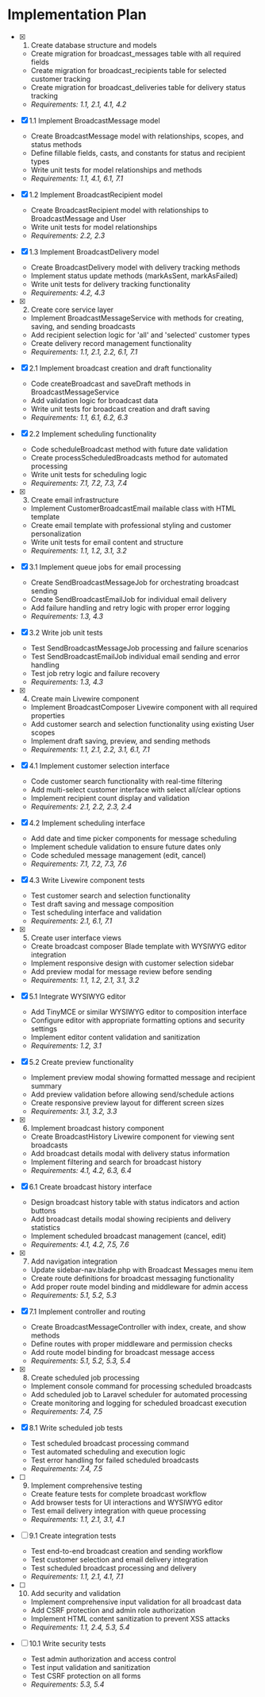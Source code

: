 # Implementation Plan

- [x] 1. Create database structure and models
  - Create migration for broadcast_messages table with all required fields
  - Create migration for broadcast_recipients table for selected customer tracking
  - Create migration for broadcast_deliveries table for delivery status tracking
  - _Requirements: 1.1, 2.1, 4.1, 4.2_

- [x] 1.1 Implement BroadcastMessage model
  - Create BroadcastMessage model with relationships, scopes, and status methods
  - Define fillable fields, casts, and constants for status and recipient types
  - Write unit tests for model relationships and methods
  - _Requirements: 1.1, 4.1, 6.1, 7.1_

- [x] 1.2 Implement BroadcastRecipient model
  - Create BroadcastRecipient model with relationships to BroadcastMessage and User
  - Write unit tests for model relationships
  - _Requirements: 2.2, 2.3_

- [x] 1.3 Implement BroadcastDelivery model
  - Create BroadcastDelivery model with delivery tracking methods
  - Implement status update methods (markAsSent, markAsFailed)
  - Write unit tests for delivery tracking functionality
  - _Requirements: 4.2, 4.3_

- [x] 2. Create core service layer
  - Implement BroadcastMessageService with methods for creating, saving, and sending broadcasts
  - Add recipient selection logic for 'all' and 'selected' customer types
  - Create delivery record management functionality
  - _Requirements: 1.1, 2.1, 2.2, 6.1, 7.1_

- [x] 2.1 Implement broadcast creation and draft functionality
  - Code createBroadcast and saveDraft methods in BroadcastMessageService
  - Add validation logic for broadcast data
  - Write unit tests for broadcast creation and draft saving
  - _Requirements: 1.1, 6.1, 6.2, 6.3_

- [x] 2.2 Implement scheduling functionality
  - Code scheduleBroadcast method with future date validation
  - Create processScheduledBroadcasts method for automated processing
  - Write unit tests for scheduling logic
  - _Requirements: 7.1, 7.2, 7.3, 7.4_

- [x] 3. Create email infrastructure
  - Implement CustomerBroadcastEmail mailable class with HTML template
  - Create email template with professional styling and customer personalization
  - Write unit tests for email content and structure
  - _Requirements: 1.1, 1.2, 3.1, 3.2_

- [x] 3.1 Implement queue jobs for email processing
  - Create SendBroadcastMessageJob for orchestrating broadcast sending
  - Create SendBroadcastEmailJob for individual email delivery
  - Add failure handling and retry logic with proper error logging
  - _Requirements: 1.3, 4.3_

- [x] 3.2 Write job unit tests
  - Test SendBroadcastMessageJob processing and failure scenarios
  - Test SendBroadcastEmailJob individual email sending and error handling
  - Test job retry logic and failure recovery
  - _Requirements: 1.3, 4.3_

- [x] 4. Create main Livewire component
  - Implement BroadcastComposer Livewire component with all required properties
  - Add customer search and selection functionality using existing User scopes
  - Implement draft saving, preview, and sending methods
  - _Requirements: 1.1, 2.1, 2.2, 3.1, 6.1, 7.1_

- [x] 4.1 Implement customer selection interface
  - Code customer search functionality with real-time filtering
  - Add multi-select customer interface with select all/clear options
  - Implement recipient count display and validation
  - _Requirements: 2.1, 2.2, 2.3, 2.4_

- [x] 4.2 Implement scheduling interface
  - Add date and time picker components for message scheduling
  - Implement schedule validation to ensure future dates only
  - Code scheduled message management (edit, cancel)
  - _Requirements: 7.1, 7.2, 7.3, 7.6_

- [x] 4.3 Write Livewire component tests
  - Test customer search and selection functionality
  - Test draft saving and message composition
  - Test scheduling interface and validation
  - _Requirements: 2.1, 6.1, 7.1_

- [x] 5. Create user interface views
  - Create broadcast composer Blade template with WYSIWYG editor integration
  - Implement responsive design with customer selection sidebar
  - Add preview modal for message review before sending
  - _Requirements: 1.1, 1.2, 2.1, 3.1, 3.2_

- [x] 5.1 Integrate WYSIWYG editor
  - Add TinyMCE or similar WYSIWYG editor to composition interface
  - Configure editor with appropriate formatting options and security settings
  - Implement editor content validation and sanitization
  - _Requirements: 1.2, 3.1_

- [x] 5.2 Create preview functionality
  - Implement preview modal showing formatted message and recipient summary
  - Add preview validation before allowing send/schedule actions
  - Create responsive preview layout for different screen sizes
  - _Requirements: 3.1, 3.2, 3.3_

- [x] 6. Implement broadcast history component
  - Create BroadcastHistory Livewire component for viewing sent broadcasts
  - Add broadcast details modal with delivery status information
  - Implement filtering and search for broadcast history
  - _Requirements: 4.1, 4.2, 6.3, 6.4_

- [x] 6.1 Create broadcast history interface
  - Design broadcast history table with status indicators and action buttons
  - Add broadcast details modal showing recipients and delivery statistics
  - Implement scheduled broadcast management (cancel, edit)
  - _Requirements: 4.1, 4.2, 7.5, 7.6_

- [x] 7. Add navigation integration
  - Update sidebar-nav.blade.php with Broadcast Messages menu item
  - Create route definitions for broadcast messaging functionality
  - Add proper route model binding and middleware for admin access
  - _Requirements: 5.1, 5.2, 5.3_

- [x] 7.1 Implement controller and routing
  - Create BroadcastMessageController with index, create, and show methods
  - Define routes with proper middleware and permission checks
  - Add route model binding for broadcast message access
  - _Requirements: 5.1, 5.2, 5.3, 5.4_

- [x] 8. Create scheduled job processing
  - Implement console command for processing scheduled broadcasts
  - Add scheduled job to Laravel scheduler for automated processing
  - Create monitoring and logging for scheduled broadcast execution
  - _Requirements: 7.4, 7.5_

- [x] 8.1 Write scheduled job tests
  - Test scheduled broadcast processing command
  - Test automated scheduling and execution logic
  - Test error handling for failed scheduled broadcasts
  - _Requirements: 7.4, 7.5_

- [ ] 9. Implement comprehensive testing
  - Create feature tests for complete broadcast workflow
  - Add browser tests for UI interactions and WYSIWYG editor
  - Test email delivery integration with queue processing
  - _Requirements: 1.1, 2.1, 3.1, 4.1_

- [ ] 9.1 Create integration tests
  - Test end-to-end broadcast creation and sending workflow
  - Test customer selection and email delivery integration
  - Test scheduled broadcast processing and delivery
  - _Requirements: 1.1, 2.1, 4.1, 7.1_

- [ ] 10. Add security and validation
  - Implement comprehensive input validation for all broadcast data
  - Add CSRF protection and admin role authorization
  - Implement HTML content sanitization to prevent XSS attacks
  - _Requirements: 1.1, 2.4, 5.3, 5.4_

- [ ] 10.1 Write security tests
  - Test admin authorization and access control
  - Test input validation and sanitization
  - Test CSRF protection on all forms
  - _Requirements: 5.3, 5.4_